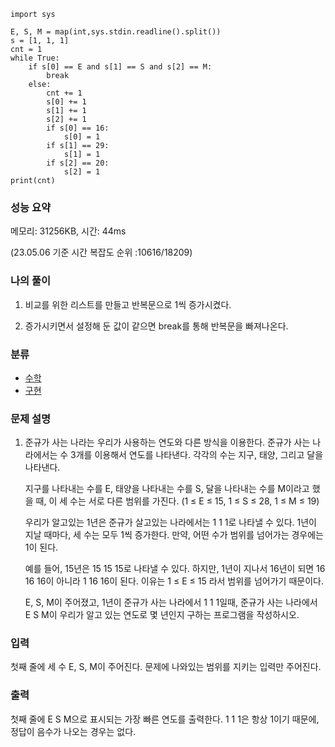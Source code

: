 ```
import sys

E, S, M = map(int,sys.stdin.readline().split())
s = [1, 1, 1]
cnt = 1
while True:
    if s[0] == E and s[1] == S and s[2] == M:
        break
    else:
        cnt += 1
        s[0] += 1
        s[1] += 1
        s[2] += 1
        if s[0] == 16:
            s[0] = 1
        if s[1] == 29:
            s[1] = 1
        if s[2] == 20:
            s[2] = 1
print(cnt)
```

### 성능 요약

메모리:   31256KB, 시간: 44ms 

(23.05.06 기준 시간 복잡도 순위 :10616/18209)



### 나의 풀이

1. 비교를 위한 리스트를 만들고 반복문으로 1씩 증가시켰다.

1. 증가시키면서 설정해 둔 값이 같으면 break를 통해 반복문을 빠져나온다.




### 분류

- [수학](https://www.acmicpc.net/problem/tag/124)
- [구현](https://www.acmicpc.net/problem/tag/102)

### 문제 설명

1. 준규가 사는 나라는 우리가 사용하는 연도와 다른 방식을 이용한다. 준규가 사는 나라에서는 수 3개를 이용해서 연도를 나타낸다. 각각의 수는 지구, 태양, 그리고 달을 나타낸다.

   지구를 나타내는 수를 E, 태양을 나타내는 수를 S, 달을 나타내는 수를 M이라고 했을 때, 이 세 수는 서로 다른 범위를 가진다. (1 ≤ E ≤ 15, 1 ≤ S ≤ 28, 1 ≤ M ≤ 19)

   우리가 알고있는 1년은 준규가 살고있는 나라에서는 1 1 1로 나타낼 수 있다. 1년이 지날 때마다, 세 수는 모두 1씩 증가한다. 만약, 어떤 수가 범위를 넘어가는 경우에는 1이 된다.

   예를 들어, 15년은 15 15 15로 나타낼 수 있다. 하지만, 1년이 지나서 16년이 되면 16 16 16이 아니라 1 16 16이 된다. 이유는 1 ≤ E ≤ 15 라서 범위를 넘어가기 때문이다.

   E, S, M이 주어졌고, 1년이 준규가 사는 나라에서 1 1 1일때, 준규가 사는 나라에서 E S M이 우리가 알고 있는 연도로 몇 년인지 구하는 프로그램을 작성하시오.

### 입력

첫째 줄에 세 수 E, S, M이 주어진다. 문제에 나와있는 범위를 지키는 입력만 주어진다.

### 출력

첫째 줄에 E S M으로 표시되는 가장 빠른 연도를 출력한다. 1 1 1은 항상 1이기 때문에, 정답이 음수가 나오는 경우는 없다.
